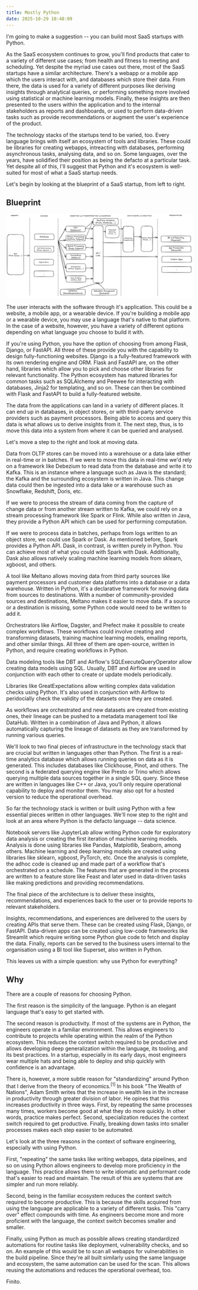 ```yaml
---
title: Mostly Python
date: 2025-10-29 10:48:09
---
```


I'm going to make a suggestion -- you can build most SaaS startups with Python.  

As the SaaS ecosystem continues to grow, you'll find products that cater to a variety of different use cases; from health and fitness to meeting and scheduling. Yet despite the myriad use cases out there, most of the SaaS startups have a similar architecture. There's a webapp or a mobile app which the users interact with, and databases which store their data. From there, the data is used for a variety of different purposes like deriving insights through analytical queries, or performing something more involved using statistical or machine learning models. Finally, these insights are then presented to the users within the application and to the internal stakeholders as reports and dashboards, or used to perform data-driven tasks such as provide recommendations or augment the user's experience of the product.  

The technology stacks of the startups tend to be varied, too. Every language brings with itself an ecosystem of tools and libraries. These could be libraries for creating webapps, intreacting with databases, performing asynchronous tasks, analysing data, and so on. Some languages, over the years, have solidified their position as being the defacto at a particular task. Yet despite all of this, I'll suggest that Python and it's ecosystem is well-suited for most of what a SaaS startup needs.  

Let's begin by looking at the blueprint of a SaaS startup, from left to right.  

## Blueprint

<img src="MostlyPython.png" /> 

The user interacts with the software through it's application. This could be a website, a mobile app, or a wearable device. If you're building a mobile app or a wearable device, you may use a language that's native to that platform. In the case of a website, however, you have a variety of different options depending on what language you choose to build it with.  

If you're using Python, you have the option of choosing from among Flask, Django, or FastAPI. All three of these provide you with the capability to design fully-functioning websites. Django is a fully-featured framework with its own rendering engine and ORM. Flask and FastAPI are, on the other hand, libraries which allow you to pick and choose other libraries for relevant functionality. The Python ecosystem has matured libraries for common tasks such as SQLAlchemy and Peewee for interacting with databases, Jinja2 for templating, and so on. These can then be combined with Flask and FastAPI to build a fully-featured website.  

The data from the applications can land in a variety of different places. It can end up in databases, in object stores, or with third-party service providers such as payment processors. Being able to access and query this data is what allows us to derive insights from it. The next step, thus, is to move this data into a system from where it can be queried and analysed. 

Let's move a step to the right and look at moving data. 

Data from OLTP stores can be moved into a warehouse or a data lake either in real-time or in batches. If we were to move this data in real-time we'd rely on a framework like Debezium to read data from the database and write it to Kafka. This is an instance where a language such as Java is the standard; the Kafka and the surrounding ecosystem is written in Java. This change data could then be ingested into a data lake or a warehouse such as Snowflake, Redshift, Doris, etc.  

If we were to process the stream of data coming from the capture of change data or from another stream written to Kafka, we could rely on a stream processing framework like Spark or Flink. While also written in Java, they provide a Python API which can be used for performing computation.  

If we were to process data in batches, perhaps from logs written to an object store, we could use Spark or Dask. As mentioned before, Spark provides a Python API. Dask, in contrast, is written purely in Python. You can achieve most of what you could with Spark with Dask. Additionally, Dask also allows natively scaling machine learning models from sklearn, xgboost, and others.  

A tool like Meltano allows moving data from third party sources like payment processors and customer data platforms into a database or a data warehouse. Written in Python, it's a declarative framework for moving data from sources to destinations. With a number of community-provided sources and destinations, Meltano makes it easier to move data. If a source or a destination is missing, some Python code would need to be written to add it. 

Orchestrators like Airflow, Dagster, and Prefect make it possible to create complex workflows. These workflows could involve creating and transforming datasets, training machine learning models, emailing reports, and other similar things. All three of them are open-source, written in Python, and require creating workflows in Python.  

Data modeling tools like DBT and Airflow's SQLExecuteQueryOperator allow creating data models using SQL. Usually, DBT and Airflow are used in conjunction with each other to create or update models periodically.  

Libraries like GreatExpectations allow writing complex data validation checks using Python. It's also used in conjunction with Airflow to peridocially check the validity of the datasets once they are created.  

As workflows are orchestrated and new datasets are created from existing ones, their lineage can be pushed to a metadata management tool like DataHub. Written in a combination of Java and Python, it allows automatically capturing the lineage of datasets as they are transformed by running various queries.  

We'll look to two final pieces of infrastructure in the technology stack that are crucial but written in languages other than Python. The first is a real-time analytics database which allows running queries on data as it is generated. This includes databases like Clickhouse, Pinot, and others. The second is a federated querying engine like Presto or Trino which allows querying multiple data sources together in a single SQL query. Since these are written in languages like C++ or Java, you'll only require operational capability to deploy and monitor them. You may also opt for a hosted version to reduce the operational overhead.  

So far the technology stack is written or built using Python with a few essential pieces written in other languages. We'll now step to the right and look at an area where Python is the defacto language -- data science.  

Notebook servers like JupyterLab allow writing Python code for exploratory data analysis or creating the first iteration of machine learning models. Analysis is done using libraries like Pandas, Matplotlib, Seaborn, among others. Machine learning and deep learning models are created using libraries like sklearn, xgboost, PyTorch, etc. Once the analysis is complete, the adhoc code is cleaned up and made part of a workflow that's orchestrated on a schedule. The features that are generated in the process are written to a feature store like Feast and later used in data-driven tasks like making predictions and providing recommendations.  

The final piece of the architecture is to deliver these insights, recommendations, and experiences back to the user or to provide reports to relevant stakeholders.   

Insights, recommendations, and experiences are delivered to the users by creating APIs that serve them. These can be created using Flask, Django, or FastAPI. Data-driven apps can be created using low-code frameworks like Streamlit which require writing some Python glue code to fetch and display the data. Finally, reports can be served to the business users internal to the organisation using a BI tool like Superset, also written in Python.  

This leaves us with a simple question: why use Python for everything?  

## Why  

There are a couple of reasons for choosing Python.  

The first reason is the simplicity of the language. Python is an elegant language that's easy to get started with.  

The second reason is productivity. If most of the systems are in Python, the engineers operate in a familiar environment. This allows engineers to contribute to projects while operating within the realm of the Python ecosystem. This reduces the context switch required to be productive and allows developing deep generalization within the language, its tooling, and its best practices. In a startup, especially in its early days, most engineers wear multiple hats and being able to deploy and ship quickly with confidence is an advantage.  

There is, however, a more subtle reason for "standardizing" around Python that I derive from the theory of economics.<sup>[1]</sup> In his book "The Wealth of Nations", Adam Smith writes that the increase in wealth lies in the increase in productivity through greater division of labor. He opines that this increases productivity in three ways. First, by repeating the same processes many times, workers become good at what they do more quickly. In other words, practice makes perfect. Second, specialization reduces the context switch required to get productive. Finally, breaking down tasks into smaller processes makes each step easier to be automated.  

Let's look at the three reasons in the context of software engineering, especially with using Python.  

First, "repeating" the same tasks like writing webapps, data pipelines, and so on using Python allows engineers to develop more proficiency in the language. This practice allows them to write idiomatic and performant code that's easier to read and maintain. The result of this are systems that are simpler and run more reliably.  

Second, being in the familiar ecosystem reduces the context switch required to become productive. This is because the skills acquired from using the language are applicable to a variety of different tasks. This "carry over" effect compounds with time. As engineers become more and more proficient with the language, the context switch becomes smaller and smaller.  

Finally, using Python as much as possible allows creating standardized automations for routine tasks like deployment, vulnerability checks, and so on. An example of this would be to scan all webapps for vulnerabilities in the build pipeline. Since they're all built similarly using the same language and ecosystem, the same automation can be used for the scan. This allows reusing the automations and reduces the operational overhead, too.  

Finito.